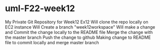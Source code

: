 # uml-F22-week12
My Private Git Repository for Week12 Ex12
Will clone the repo locally on EC2 instance
Will Create a branch  "week12workspace"
Will make a change and Commit the change locally to the README file
Merge the change with the master branch
Push the change to github
Making change to README file to commit locally and merge master branch

